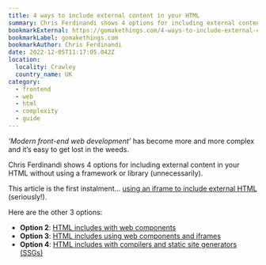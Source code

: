 ```yaml
---
title: 4 ways to include external content in your HTML
summary: Chris Ferdinandi shows 4 options for including external content in your HTML without using a framework or library (unnecessarily).
bookmarkExternal: https://gomakethings.com/4-ways-to-include-external-content-in-your-html/
bookmarkLabel: gomakethings.com
bookmarkAuthor: Chris Ferdinandi
date: 2022-12-05T11:17:05.042Z
location:
  locality: Crawley
  country_name: UK
category:
  - frontend
  - web
  - html
  - complexity
  - guide
---
```


*‘Modern front-end web development’* has become more and more complex and it’s easy to get lost in the weeds.

Chris Ferdinandi shows 4 options for including external content in your HTML without using a framework or library (unnecessarily).

This article is the first instalment&hellip; [using an iframe to include external HTML](https://gomakethings.com/4-ways-to-include-external-content-in-your-html/) (seriously!).

Here are the other 3 options:

- **Option 2**: [HTML includes with web components](https://gomakethings.com/html-includes-with-web-components/)
- **Option 3**: [HTML includes using web components and iframes](https://gomakethings.com/html-includes-using-web-components-and-iframes/)
- **Option 4**: [HTML includes with compilers and static site generators (SSGs)](https://gomakethings.com/html-includes-with-compilers-and-static-site-generators-ssgs/)
